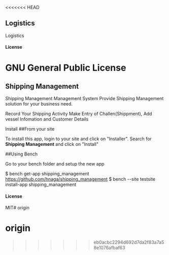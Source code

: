 <<<<<<< HEAD
## Logistics

Logistics

#### License

GNU General Public License
=======
## Shipping Management

Shipping Management Management System
Provide Shipping Management solution for your business need.

Record Your Shipping Activity
Make Entry of Challen(Shippment), Add vessel Infomation and Customer Details

Install
##From your site

To install this app, login to your site and click on "Installer". Search for <b>Shipping Management</b> and click on "Install"

##Using Bench

Go to your bench folder and setup the new app

$ bench get-app shipping_management https://github.com/hnaga/shipping_management
$ bench --site testsite install-app shipping_management

#### License

MIT# origin
# origin
>>>>>>> eb0acbc2294d692d7da2f83a7a58e1076afbaf63

